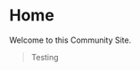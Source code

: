 <!-- {
    title: "404 Not Found",
    author: "None"
} -->
# Home
Welcome to this Community Site.   
> Testing